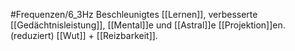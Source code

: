 #Frequenzen/6_3Hz
Beschleunigtes [[Lernen]], verbesserte [[Gedächtnisleistung]], [[Mental]]e und [[Astral]]e [[Projektion]]en.
(reduziert) [[Wut]] + [[Reizbarkeit]].